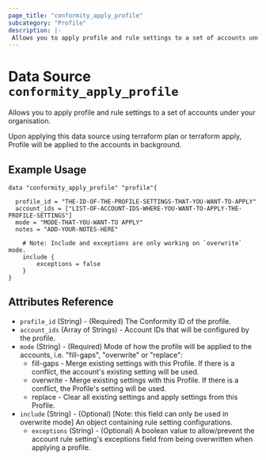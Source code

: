 ```yaml
---
page_title: "conformity_apply_profile"
subcategory: "Profile"
description: |-
 Allows you to apply profile and rule settings to a set of accounts under your organisation.
---
```


# Data Source `conformity_apply_profile`

Allows you to apply profile and rule settings to a set of accounts under your organisation.

Upon applying this data source using terraform plan or terraform apply, Profile will be applied to the accounts in background.

## Example Usage
```hcl
data "conformity_apply_profile" "profile"{

  profile_id = "THE-ID-OF-THE-PROFILE-SETTINGS-THAT-YOU-WANT-TO-APPLY"
  account_ids = ["LIST-OF-ACCOUNT-IDS-WHERE-YOU-WANT-TO-APPLY-THE-PROFILE-SETTINGS"]
  mode = "MODE-THAT-YOU-WANT-TO APPLY"
  notes = "ADD-YOUR-NOTES-HERE"

    # Note: Include and exceptions are only working on `overwrite` mode.
    include {
        exceptions = false
    }
}
```

## Attributes Reference

 - `profile_id` (String) - (Required) The Conformity ID of the profile.
 - `account_ids` (Array of Strings) - Account IDs that will be configured by the profile.
 - `mode` (String) - (Required) Mode of how the profile will be applied to the accounts, i.e. "fill-gaps", "overwrite" or "replace":
    * fill-gaps - Merge existing settings with this Profile. If there is a conflict, the account's existing setting will be used.
    * overwrite - Merge existing settings with this Profile. If there is a conflict, the Profile's setting will be used.
    * replace - Clear all existing settings and apply settings from this Profile.
 - `include` (String) - (Optional) [Note: this field can only be used in overwrite mode] An object containing rule setting configurations.
    * `exceptions` (String) - (Optional) A boolean value to allow/prevent the account rule setting's exceptions field from being overwritten when applying a profile.






